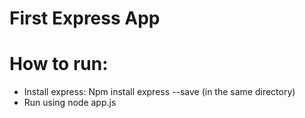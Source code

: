 # First Express App

# How to run:

- Install express:
  Npm install express --save (in the same directory)
- Run using node app.js

